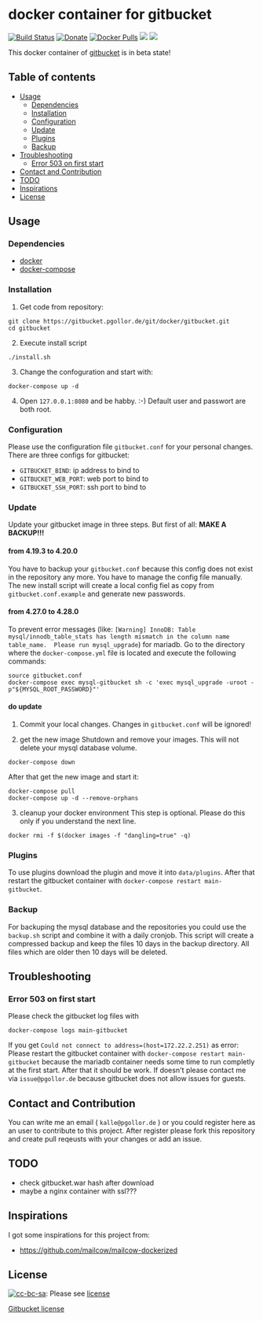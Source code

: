 # docker container for gitbucket

[![Build Status](https://jenkins.pgollor.de/job/gitbucket-docker-master/badge/icon)](https://jenkins.pgollor.de/job/gitbucket-docker-master/)
[![Donate](https://img.shields.io/badge/Donate-PayPal-green.svg)](https://paypal.me/pgollor)
[![Docker Pulls](https://img.shields.io/docker/pulls/pgollor/gitbucket.svg)](https://hub.docker.com/r/pgollor/gitbucket/)
[![](https://images.microbadger.com/badges/image/pgollor/gitbucket.svg)](https://microbadger.com/images/pgollor/gitbucket "Get your own image badge on microbadger.com")
[![](https://images.microbadger.com/badges/version/pgollor/gitbucket.svg)](https://microbadger.com/images/pgollor/gitbucket "Get your own version badge on microbadger.com")

This docker container of [gitbucket](https://github.com/gitbucket/gitbucket.git) is in beta state!


## Table of contents 

  - [Usage](#usage)
    - [Dependencies](#dependencies)
    - [Installation](#installation)
    - [Configuration](#configuration)
    - [Update](#update)
    - [Plugins](#plugins)
    - [Backup](#backup)
  - [Troubleshooting](#troubleshooting)
    - [Error 503 on first start](#error-503-on-first-start)
  - [Contact and Contribution](#contact-and-contribution)
  - [TODO](#todo)
  - [Inspirations](#inspirations)
  - [License](#license)
  

## Usage

### Dependencies
- [docker](https://docs.docker.com/engine/installation/)
- [docker-compose](https://docs.docker.com/compose/install/)


### Installation

1. Get code from repository:
```
git clone https://gitbucket.pgollor.de/git/docker/gitbucket.git
cd gitbucket
```

2. Execute install script
```
./install.sh
```

3. Change the confoguration and start with:
```
docker-compose up -d
```

4. Open `127.0.0.1:8080` and be habby. :-)
Default user and passwort are both root.


### Configuration
Please use the configuration file `gitbucket.conf` for your personal changes.
There are three configs for gitbucket:
- `GITBUCKET_BIND`: ip address to bind to
- `GITBUCKET_WEB_PORT`: web port to bind to
- `GITBUCKET_SSH_PORT`: ssh port to bind to


### Update
Update your gitbucket image in three steps.
But first of all: **MAKE A BACKUP!!!**

#### from 4.19.3 to 4.20.0
You have to backup your `gitbucket.conf` because this config does not exist in the repository any more.
You have to manage the config file manually.
The new install script will create a local config fiel as copy from `gitbucket.conf.example` and generate new passwords.

#### from 4.27.0 to 4.28.0

To prevent error messages (like: `[Warning] InnoDB: Table mysql/innodb_table_stats has length mismatch in the column name table_name.  Please run mysql_upgrade`) for mariadb.
Go to the directory where the `docker-compose.yml` file is located and execute the following commands:

```
source gitbucket.conf
docker-compose exec mysql-gitbucket sh -c 'exec mysql_upgrade -uroot -p"${MYSQL_ROOT_PASSWORD}"'
```

#### do update

1. Commit your local changes. Changes in `gitbucket.conf` will be ignored!

2. get the new image
Shutdown and remove your images. This will not delete your mysql database volume.
```
docker-compose down
```
After that get the new image and start it:
```
docker-compose pull
docker-compose up -d --remove-orphans
```

3. cleanup your docker environment
This step is optional. Please do this only if you understand the next line.
```
docker rmi -f $(docker images -f "dangling=true" -q)
```


### Plugins
To use plugins download the plugin and move it into `data/plugins`.
After that restart the gitbucket container with `docker-compose restart main-gitbucket`.


### Backup
For backuping the mysql database and the repositories you could use the `backup.sh` script and combine it with a daily cronjob.
This script will create a compressed backup and keep the files 10 days in the backup directory.
All files which are older then 10 days will be deleted.


## Troubleshooting

### Error 503 on first start
Please check the gitbucket log files with
```
docker-compose logs main-gitbucket
```
If you get `Could not connect to address=(host=172.22.2.251)` as error:
Please restart the gitbucket container with `docker-compose restart main-gitbucket` because the mariadb container needs some time to run completly at the first start.
After that it should be work.
If doesn't please contact me via `issue@pgollor.de` because gitbucket does not allow issues for guests.


## Contact and Contribution
You can write me an email ( `kalle@pgollor.de` ) or you could register here as an user to contribute to this project.
After register please fork this repository and create pull reqeusts with your changes or add an issue.


## TODO
- check gitbucket.war hash after download
- maybe a nginx container with ssl???


## Inspirations
I got some inspirations for this project from:
- https://github.com/mailcow/mailcow-dockerized


## License
[![cc-bc-sa](https://i.creativecommons.org/l/by-sa/4.0/88x31.png)](http://creativecommons.org/licenses/by-sa/4.0/): Please see [license](LICENSE.md)

[Gitbucket license](https://github.com/gitbucket/gitbucket/blob/master/LICENSE)
